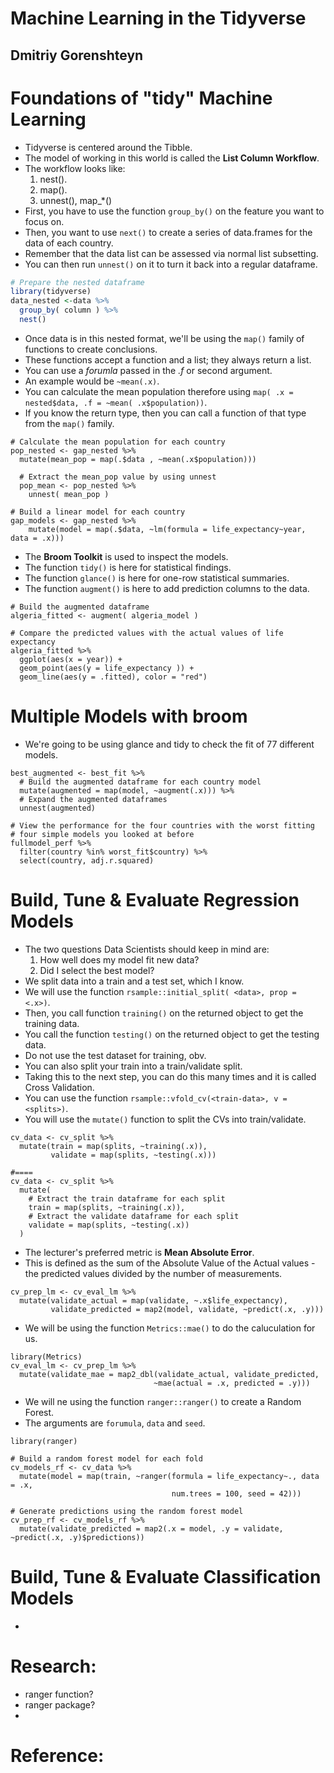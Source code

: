 # Machine Learning in the Tidyverse
## Dmitriy Gorenshteyn

# Foundations of "tidy" Machine Learning
- Tidyverse is centered around the Tibble.
- The model of working in this world is called the **List Column Workflow**.
- The workflow looks like:
  1. nest().
  2. map().
  3. unnest(), map_*()
- First, you have to use the function `group_by()` on the feature you want to focus on.
- Then, you want to use `next()` to create a series of data.frames for the data of each country.
- Remember that the data list can be assessed via normal list subsetting.
- You can then run `unnest()` on it to turn it back into a regular dataframe.
```R
# Prepare the nested dataframe
library(tidyverse)
data_nested <-data %>%
  group_by( column ) %>%
  nest()
```
- Once data is in this nested format, we'll be using the `map()` family of functions to create conclusions.
- These functions accept a function and a list; they always return a list.
- You can use a *forumla* passed in the *.f* or second argument.
- An example would be `~mean(.x)`.
- You can calculate the mean population therefore using `map( .x = nested$data, .f = ~mean( .x$population))`.
- If you know the return type, then you can call a function of that type from the `map()` family.
```
# Calculate the mean population for each country
pop_nested <- gap_nested %>%
  mutate(mean_pop = map(.$data , ~mean(.x$population)))

  # Extract the mean_pop value by using unnest
  pop_mean <- pop_nested %>%
    unnest( mean_pop )

# Build a linear model for each country
gap_models <- gap_nested %>%
    mutate(model = map(.$data, ~lm(formula = life_expectancy~year, data = .x)))
```
- The **Broom Toolkit** is used to inspect the models.
- The function `tidy()` is here for statistical findings.
- The function `glance()` is here for one-row statistical summaries.
- The function `augment()` is here to add prediction columns to the data.
```
# Build the augmented dataframe
algeria_fitted <- augment( algeria_model )

# Compare the predicted values with the actual values of life expectancy
algeria_fitted %>%
  ggplot(aes(x = year)) +
  geom_point(aes(y = life_expectancy )) +
  geom_line(aes(y = .fitted), color = "red")
```


# Multiple Models with broom
- We're going to be using glance and tidy to check the fit of 77 different models.
```
best_augmented <- best_fit %>%
  # Build the augmented dataframe for each country model
  mutate(augmented = map(model, ~augment(.x))) %>%
  # Expand the augmented dataframes
  unnest(augmented)

# View the performance for the four countries with the worst fitting
# four simple models you looked at before
fullmodel_perf %>%
  filter(country %in% worst_fit$country) %>%
  select(country, adj.r.squared)
```


# Build, Tune & Evaluate Regression Models
- The two questions Data Scientists should keep in mind are:
  1. How well does my model fit new data?
  2. Did I select the best model?
- We split data into a train and a test set, which I know.
- We will use the function `rsample::initial_split( <data>, prop = <.x>)`.
- Then, you call function `training()` on the returned object to get the training data.
- You call the function `testing()` on the returned object to get the testing data.
- Do not use the test dataset for training, obv.
- You can also split your train into a train/validate split.
- Taking this to the next step, you can do this many times and it is called Cross Validation.
- You can use the function `rsample::vfold_cv(<train-data>, v = <splits>)`.
- You will use the `mutate()` function to split the CVs into train/validate.
```
cv_data <- cv_split %>%
  mutate(train = map(splits, ~training(.x)),
         validate = map(splits, ~testing(.x)))

#====
cv_data <- cv_split %>%
  mutate(
    # Extract the train dataframe for each split
    train = map(splits, ~training(.x)),
    # Extract the validate dataframe for each split
    validate = map(splits, ~testing(.x))
  )
```
- The lecturer's preferred metric is **Mean Absolute Error**.
- This is defined as the sum of the Absolute Value of the Actual values - the predicted values divided by the number of measurements.
```
cv_prep_lm <- cv_eval_lm %>%
  mutate(validate_actual = map(validate, ~.x$life_expectancy),
         validate_predicted = map2(model, validate, ~predict(.x, .y)))
```
- We will be using the function `Metrics::mae()` to do the caluculation for us.
```
library(Metrics)
cv_eval_lm <- cv_prep_lm %>%
  mutate(validate_mae = map2_dbl(validate_actual, validate_predicted,
                                ~mae(actual = .x, predicted = .y)))
```
- We will ne using the function `ranger::ranger()` to create a Random Forest.
- The arguments are `forumula`, `data` and `seed`.
```
library(ranger)

# Build a random forest model for each fold
cv_models_rf <- cv_data %>%
  mutate(model = map(train, ~ranger(formula = life_expectancy~., data = .x,
                                    num.trees = 100, seed = 42)))

# Generate predictions using the random forest model
cv_prep_rf <- cv_models_rf %>%
  mutate(validate_predicted = map2(.x = model, .y = validate, ~predict(.x, .y)$predictions))
```


# Build, Tune & Evaluate Classification Models
-


# Research:
- ranger function?
- ranger package?
-


# Reference:
